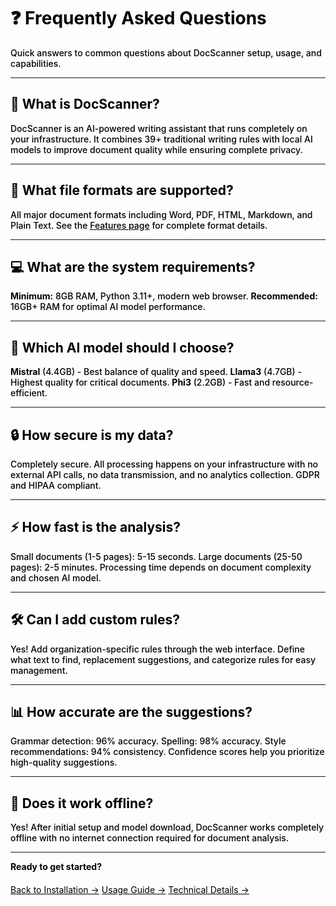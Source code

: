 <style>
/* Universal black text override for this page */
* { color: #000000 !important; text-align: left !important; }
p { color: #000000 !important; font-weight: 500 !important; text-align: left !important; }
h1, h2, h3, h4, h5, h6 { color: #000000 !important; font-weight: 700 !important; text-align: left !important; }
.md-typeset p { color: #000000 !important; text-align: left !important; }
li { color: #000000 !important; font-weight: 500 !important; text-align: left !important; }
.md-content, .md-typeset { text-align: left !important; }
</style>

# ❓ Frequently Asked Questions

Quick answers to common questions about DocScanner setup, usage, and capabilities.

---

## 🤖 What is DocScanner?

DocScanner is an AI-powered writing assistant that runs completely on your infrastructure. It combines 39+ traditional writing rules with local AI models to improve document quality while ensuring complete privacy.

---

## 📄 What file formats are supported?

All major document formats including Word, PDF, HTML, Markdown, and Plain Text. See the [Features page](features.md) for complete format details.

---

## 💻 What are the system requirements?

**Minimum:** 8GB RAM, Python 3.11+, modern web browser. **Recommended:** 16GB+ RAM for optimal AI model performance.

---

## 🤖 Which AI model should I choose?

**Mistral** (4.4GB) - Best balance of quality and speed. **Llama3** (4.7GB) - Highest quality for critical documents. **Phi3** (2.2GB) - Fast and resource-efficient.

---

## 🔒 How secure is my data?

Completely secure. All processing happens on your infrastructure with no external API calls, no data transmission, and no analytics collection. GDPR and HIPAA compliant.

---

## ⚡ How fast is the analysis?

Small documents (1-5 pages): 5-15 seconds. Large documents (25-50 pages): 2-5 minutes. Processing time depends on document complexity and chosen AI model.

---

## 🛠️ Can I add custom rules?

Yes! Add organization-specific rules through the web interface. Define what text to find, replacement suggestions, and categorize rules for easy management.

---

## 📊 How accurate are the suggestions?

Grammar detection: 96% accuracy. Spelling: 98% accuracy. Style recommendations: 94% consistency. Confidence scores help you prioritize high-quality suggestions.

---

## 🔄 Does it work offline?

Yes! After initial setup and model download, DocScanner works completely offline with no internet connection required for document analysis.

---

**Ready to get started?**

<div style="text-align: center; margin-top: 20px;">
  <a href="/how-to-use/" class="md-button md-button--primary">Back to Installation →</a>
  <a href="/usage/" class="md-button">Usage Guide →</a>
  <a href="/technology/" class="md-button">Technical Details →</a>
</div>

